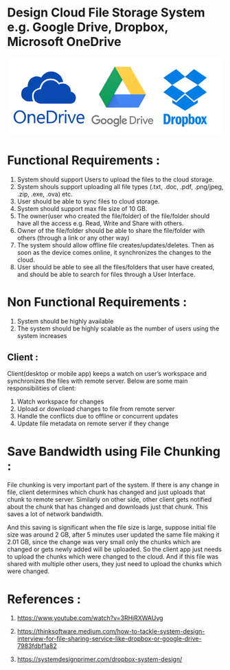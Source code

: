 # Design Cloud File Storage System e.g. Google Drive, Dropbox, Microsoft OneDrive

!["Design Dropbox"](cloud-file-storage.png?raw=true)

# Functional Requirements :

1. System should support Users to upload the files to the cloud storage.
2. System shouls support uploading all file types (.txt, .doc, .pdf, .png/jpeg, .zip, .exe, .ova) etc.
3. User should be able to sync files to cloud storage.
4. System should support max file size of 10 GB.
5. The owner(user who created the file/folder) of the file/folder should have all the access e.g. Read, Write and Share with others.
6. Owner of the file/folder should be able to share the file/folder with others (through a link or any other way)
7. The system should allow offline file creates/updates/deletes. Then as soon as the device comes online, it synchronizes the changes to the cloud. 
8. User should be able to see all the files/folders that user have created, and should be able to search for files through a User Interface.

# Non Functional Requirements :

1. System should be highly available
2. The system should be highly scalable as the number of users using the system increases


## Client :

Client(desktop or mobile app) keeps a watch on user’s workspace and synchronizes the files with remote server. Below are some main responsibilities of client:

1. Watch workspace for changes
2. Upload or download changes to file from remote server
3. Handle the conflicts due to offline or concurrent updates
4. Update file metadata on remote server if they change

# Save Bandwidth using File Chunking :
File chunking is very important part of the system. If there is any change in file, client determines which chunk has changed and just uploads that chunk to remote server. Similarly on other side, other client gets notified about the chunk that has changed and downloads just that chunk. This saves a lot of network bandwidth.

And this saving is significant when the file size is large, suppose initial file size was around 2 GB, after 5 minutes user updated the same file making it 2.01 GB, since the change was very small only the chunks which are changed or gets newly added will be uploaded. So the client app just needs to upload the chunks which were changed to the cloud. And if this file was shared with multiple other users, they just need to upload the chunks which were changed.


# References :

1. https://www.youtube.com/watch?v=3RHjRXWAUvg

2. https://thinksoftware.medium.com/how-to-tackle-system-design-interview-for-file-sharing-service-like-dropbox-or-google-drive-7983fdbf1a82

3. https://systemdesignprimer.com/dropbox-system-design/
